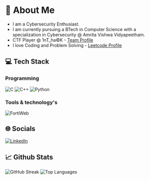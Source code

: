 
# 💫 About Me
+ I am a Cybersecurity Enthusiast.
+ I am currently pursuing a BTech in Computer Science with a specialization in Cybersecurity @ Amrita Vishwa Vidyapeetham.
+ CTF Player @ 1nT_ha©K - [Team Profile](https://ctftime.org/team/311137)
+ I love Coding and Problem Solving - [Leetcode Profile](https://leetcode.com/u/Kr1shnam00rthi/)
  
## 💻 Tech Stack

### Programming
 ![C](https://img.shields.io/badge/c-%2300599C.svg?style=for-the-badge&logo=c&logoColor=white) ![C++](https://img.shields.io/badge/c++-%2300599C.svg?style=for-the-badge&logo=c%2B%2B&logoColor=white) ![Python](https://img.shields.io/badge/python-3670A0?style=for-the-badge&logo=python&logoColor=ffdd54) <!-- ![Rust](https://img.shields.io/badge/rust-%23000000.svg?style=for-the-badge&logo=rust&logoColor=white)  ![Haskell](https://img.shields.io/badge/haskell-%238900A5.svg?style=for-the-badge&logo=haskell&logoColor=white)  ![MySQL](https://img.shields.io/badge/mysql-%234479A1.svg?style=for-the-badge&logo=mysql&logoColor=white)   ![HTML](https://img.shields.io/badge/html5-%23E34F26.svg?style=for-the-badge&logo=html5&logoColor=white)   ![CSS](https://img.shields.io/badge/css3-%231572B6.svg?style=for-the-badge&logo=css3&logoColor=white)   ![JavaScript](https://img.shields.io/badge/javascript-%23323330.svg?style=for-the-badge&logo=javascript&logoColor=%23F7DF1E) ![Flask](https://img.shields.io/badge/flask-%23000000.svg?style=for-the-badge&logo=flask&logoColor=white) !-->

### Tools & technology's
![FortiWeb](https://img.shields.io/badge/FortiWeb-0074D9?style=for-the-badge&logo=fortinet&logoColor=white)

## 🌐 Socials
[![LinkedIn](https://img.shields.io/badge/LinkedIn-%230077B5.svg?style=for-the-badge&logo=linkedin&logoColor=white)](www.linkedin.com/in/krishnamoorthi-p-l-3307bb28a) 

## 📈 Github Stats

![GitHub Streak](https://github-readme-streak-stats.herokuapp.com/?user=Kr1shnam00rthi&theme=light) ![Top Languages](https://github-readme-stats.vercel.app/api/top-langs/?username=Kr1shnam00rthi&layout=compact&theme=light)

